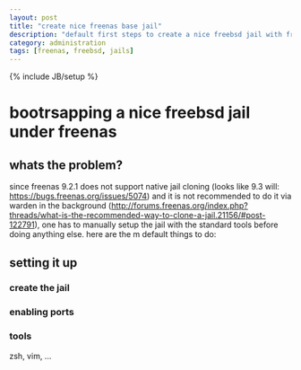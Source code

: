 ```yaml
---
layout: post
title: "create nice freenas base jail"
description: "default first steps to create a nice freebsd jail with freenas 9.2.1"
category: administration
tags: [freenas, freebsd, jails]
---
```

{% include JB/setup %}

# bootrsapping a nice freebsd jail under freenas

## whats the problem?

since freenas 9.2.1 does not support native jail cloning (looks like 9.3 will: https://bugs.freenas.org/issues/5074) and it is not recommended to do it via warden in the background (http://forums.freenas.org/index.php?threads/what-is-the-recommended-way-to-clone-a-jail.21156/#post-122791), one has to manually setup the jail with the standard tools before doing anything else. here are the m default things to do:

## setting it up 

### create the jail

### enabling ports

### tools

zsh, vim, ...
